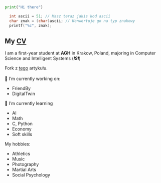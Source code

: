 ```python
print("Hi there")
```
```c
  int ascii = 51; // Masz teraz jakis kod ascii
  char znak = (char)ascii; // Konwertuje go na typ znakowy
  printf("%c", znak);
```
    
## My [CV](https://mateoswiatek.github.io) <br />
I am a first-year student at **AGH** in Krakow, Poland, majoring in Computer Science and Intelligent Systems (***ISI***) 

Fork z [tego](https://paperswithcode.com/paper/nerf-art-text-driven-neural-radiance-fields) artykułu. <br /><br />
🔭 I’m currently working on:
-  FriendBy
-  DigitalTwin

🌱 I’m currently learning
- AI
- Math
- C, Python
- Economy
- Soft skills

My hobbies:
- Athletics
- Music
- Photography
- Martial Arts
- Social Psychology
